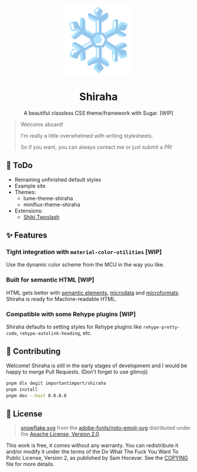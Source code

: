 <div align="center">
<a href="https://github.com/importantimport/shiraha">
<img src="pages/public/snowflake.svg" alt="shiraha" width="192px" />
</a>
</div>
<h1 align="center">Shiraha</h1>
<p align="center">A beautiful classless CSS theme/framework with Sugar. [WIP]</p>

> Welcome aboard!
>
> I'm really a little overwhelmed with writing stylesheets.
>
> So if you want, you can always contact me or just submit a PR!

## 📝 ToDo

- Remaining unfinished default styles
- Example site
- Themes:
  - lume-theme-shiraha
    <!-- - hexo-theme-shiraha
    - hugo-theme-shiraha
    - zola-theme-shiraha -->
  - miniflux-theme-shiraha
- Extensions:
  - [Shiki Twoslash](https://github.com/shikijs/twoslash)

## ✨ Features

### Tight integration with `material-color-utilities` [WIP]

Use the dynamic color scheme from the MCU in the way you like.

### Built for semantic HTML [WIP]

HTML gets better with [semantic elements](https://developer.mozilla.org/en-US/docs/Glossary/Semantics), [microdata](https://developer.mozilla.org/en-US/docs/Web/HTML/Microdata) and [microformats](https://developer.mozilla.org/en-US/docs/Web/HTML/microformats). Shiraha is ready for Machine-readable HTML.

### Compatible with some Rehype plugins [WIP]

Shiraha defaults to setting styles for Rehype plugins like `rehype-pretty-code`, `rehype-autolink-heading`, etc.

## 👥 Contributing

Welcome! Shiraha is still in the early stages of development and I would be happy to merge Pull Requests. (Don't forget to use gitmoji)

```bash
pnpm dlx degit importantimport/shiraha
pnpm install
pnpm dev --host 0.0.0.0
```

## 📄 License

> [snowflake.svg](pages/public/snowflake.svg) from the [adobe-fonts/noto-emoji-svg](https://github.com/adobe-fonts/noto-emoji-svg) distributed under the [Apache License, Version 2.0](https://github.com/adobe-fonts/noto-emoji-svg/blob/main/LICENSE).

This work is free, it comes without any warranty. You can redistribute it and/or modify it under the
terms of the Do What The Fuck You Want To Public License, Version 2,
as published by Sam Hocevar. See the [COPYING](COPYING) file for more details.
